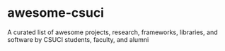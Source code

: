 # awesome-csuci
A curated list of awesome projects, research, frameworks, libraries, and software by CSUCI students, faculty, and alumni
